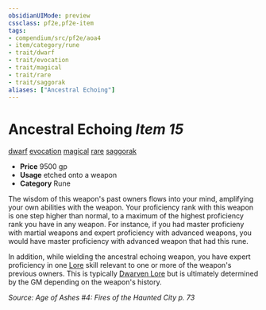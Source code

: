 ```yaml
---
obsidianUIMode: preview
cssclass: pf2e,pf2e-item
tags:
- compendium/src/pf2e/aoa4
- item/category/rune
- trait/dwarf
- trait/evocation
- trait/magical
- trait/rare
- trait/saggorak
aliases: ["Ancestral Echoing"]
---
```

# Ancestral Echoing *Item 15*  
[dwarf](../../../rules/traits/dwarf.md)  [evocation](../../../rules/traits/evocation.md)  [magical](../../../rules/traits/magical.md)  [rare](../../../rules/traits/rare.md)  [saggorak](../../../rules/traits/saggorak-aoa4.md)  

- **Price** 9500 gp
- **Usage** etched onto a weapon
- **Category** Rune

The wisdom of this weapon's past owners flows into your mind, amplifying your own abilities with the weapon. Your proficiency rank with this weapon is one step higher than normal, to a maximum of the highest proficiency rank you have in any weapon. For instance, if you had master proficieny with martial weapons and expert proficiency with advanced weapons, you would have master proficiency with advanced weapon that had this rune.

In addition, while wielding the ancestral echoing weapon, you have expert proficiency in one [Lore](../../skills.md#Lore) skill relevant to one or more of the weapon's previous owners. This is typically [Dwarven Lore](../../skills.md#Lore) but is ultimately determined by the GM depending on the weapon's history.

*Source: Age of Ashes #4: Fires of the Haunted City p. 73*